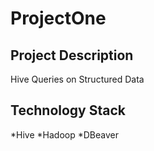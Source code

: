 # ProjectOne
<h2>Project Description</h2>
Hive Queries on Structured Data
<h2>Technology Stack</h2>
*Hive
*Hadoop
*DBeaver
